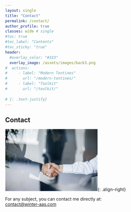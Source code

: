 ```yaml
---
layout: single
title: "Contact"
permalink: /contact/
author_profile: true
classes: wide # single
#toc: true
#toc_label: "Contents"
#toc_sticky: "true"
header:
  #overlay_color: "#333"
  overlay_image: /assets/images/back3.png
#  actions:
#     - label: "Modern Tontines"
#       url: "/modern-tontines/"
#     - label: "Toolkit"
#       url: "/toolkit/"

# {: .text-justify}
---
```




## Contact
![image-right](/assets/images/contact.png){: .align-right}


For any subject, you can contact me directly at:     
[contact@winter-aas.com](mailto:contact@winter-aas.com?subject=[Contact])
